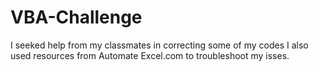 # VBA-Challenge
I seeked help from my classmates in correcting some of my codes
I also used resources from Automate Excel.com to troubleshoot my isses.
